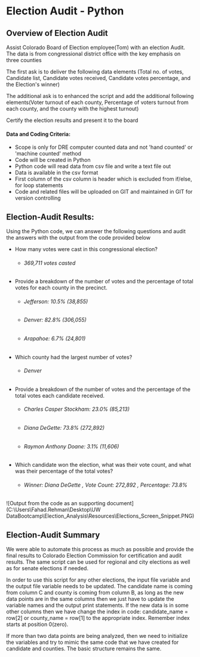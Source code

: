 # 							Election Audit - Python 

## Overview of Election Audit

Assist Colorado Board of Election employee(Tom) with an election Audit. The data is from congressional district office with the key emphasis on three counties

The first ask is to deliver the following data elements (Total no. of votes, Candidate list, Candidate votes received, Candidate votes percentage, and the Election's winner)

The additional ask is to enhanced the script and add the additional following elements(Voter turnout of each county, Percentage of voters turnout from each county, and the county with the highest turnout)

Certify the election results and present it to the board

#### 	Data and Coding Criteria:

- Scope is only for DRE computer counted data and not 'hand counted' or 'machine counted' method 
- Code will be created in Python
- Python code will read data from csv file and write a text file out
- Data is available in the csv format
- First column of the csv column is header which is excluded from if/else, for loop statements
- Code and related files will be uploaded on GIT and maintained in GIT for version controlling 

## **Election-Audit Results:** 

Using the Python code, we can answer the following questions and audit the answers with the output from the code provided below

- How many votes were cast in this congressional election? 

  - ###### 369,711 votes casted

- Provide a breakdown of the number of votes and the percentage of total votes for each county in the precinct.

  - ###### Jefferson: 10.5% (38,855)

  - ###### Denver: 82.8% (306,055)

  - ###### Arapahoe: 6.7% (24,801)

- Which county had the largest number of votes?

  - ###### Denver

- Provide a breakdown of the number of votes and the percentage of the total votes each candidate received.

  - ###### Charles Casper Stockham: 23.0% (85,213)

  - ###### Diana DeGette: 73.8% (272,892)

  - ###### Raymon Anthony Doane: 3.1% (11,606) 

- Which candidate won the election, what was their vote count, and what was their percentage of the total votes?

  - ###### Winner: Diana DeGette , Vote Count: 272,892 , Percentage: 73.8%

![Output from the code as an supporting document](C:\Users\Fahad.Rehman\Desktop\UW DataBootcamp\Election_Analysis\Resources\Elections_Screen_Snippet.PNG)



## Election-Audit Summary

We were able to automate this process as much as possible and provide the final results to Colorado Election Commission for certification and audit results. The same script can be used for regional and city elections as well as for senate elections if needed. 

In order to use this script for any other elections, the input file variable and the output file variable needs to be updated. The candidate name is coming from column C and county is coming from column B, as long as the new data points are in the same columns then we just have to update the variable names and the output print statements. If the new data is in some other columns then we have change the index in code: candidate_name = row[2] or county_name = row[1] to the appropriate index. Remember index starts at position 0(zero).

If more than two data points are being analyzed, then we need to initialize the variables and try to mimic the same code that we have created for candidate and counties. The basic structure remains the same. 

